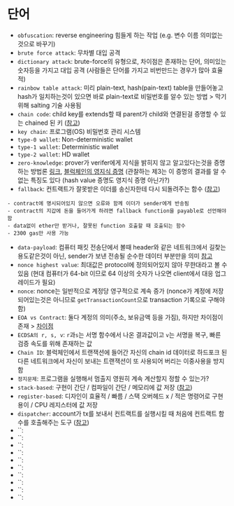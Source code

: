 # 단어
- `obfuscation`: reverse engineering 힘들게 하는 작업 (e.g. 변수 이름 의미없는것으로 바꾸기)
- `brute force attack`: 무차별 대입 공격
- `dictionary attack`: brute-force의 유형으로, 차이점은 존재하는 단어, 의미있는 숫자등을 가지고 대입 공격 (사람들은 단어를 가지고 비번만드는 경우가 많아 효율적)
- `rainbow table attack`: 미리 plain-text, hash(pain-text) table을 만들어놓고 hash가 일치하는것이 있으면 바로 plain-text로 비밀번호를 알수 있는 방법 > 막기 위해 salting 기술 사용됨
- `chain code`: child key를 extends할 때 parent가 child와 연결된걸 증명할 수 있는 chained 된 키 ([참고](http://52.78.94.176/en/glossary/chain-code.html))
- `key chain`: 프로그램(OS) 비밀번호 관리 시스템
- `type-0 wallet`: Non-deterministic wallet
- `type-1 wallet`: Deterministic wallet
- `type-2 wallet`: HD wallet
- `zero-knowledge`: prover가 verifer에게 지식을 밝히지 않고 알고있다는것을 증명하는 방법론 [링크](http://wiki.hash.kr/index.php/%EC%98%81%EC%A7%80%EC%8B%9D%EC%A6%9D%EB%AA%85), [블럭체인의 영지식 증명](https://medium.com/decipher-media/blockchain-zkp-series-1-%EB%B8%94%EB%A1%9D%EC%B2%B4%EC%9D%B8%EC%9D%98-%EC%98%81%EC%A7%80%EC%8B%9D-%EC%A6%9D%EB%AA%85-%ED%99%9C%EC%9A%A9%EC%84%B1-%EB%85%BC%EC%9D%98-9c73cc5c2c9) (관찰하는 제3는 이 증명의 결과를 알 수 없는 특징도 있다 (hash value 증명도 영지식 증명 아닌가?)
- `fallback`: 컨트랙트가 잘못받은 이더를 송신자한테 다시 되돌려주는 함수 ([참고](https://goodgid.github.io/Ethereum-Basic-Solidity-(14)/))
```
- contract에 명시되어있지 않으면 오류와 함께 이더가 sender에게 반송됨
- contract의 지갑에 돈을 들어가게 하려면 fallback function을 payable로 선언해야 함
- data없이 ether만 받거나, 잘못된 function 호출할 때 호출되는 함수
- 2300 gas만 사용 가능
```
- `data-payload`: 컴퓨터 패킷 전송단에서 볼때 header와 같은 네트워크에서 길찾는 용도같은것이 아닌, sender가 보낸 전송될 순수한 데이터 부분만을 의미 [참고](https://www.tutorialspoint.com/what-is-payload-in-computer-network)
- `nonce highest value`: 최대값은 protocol에 정의되어있지 않아 무한대라고 볼 수 있음 (현대 컴퓨터가 64-bit 이므로 64 이상의 숫자가 나오면 client에서 대응 업그레이드가 필요)
- `nonce`: nonce는 일반적으로 계정당 영구적으로 계속 증가 (nonce가 계정에 저장되어있는것은 아니므로 `getTransactionCount`으로 transaction 기록으로 구해야 함)
- `EOA vs Contract`: 둘다 계정의 의미(주소, 보유금액 등을 가짐), 하지만 차이점이 존재 > [차이점](https://www.oreilly.com/library/view/mastering-blockchain-programming/9781839218262/00403615-d0ec-4c80-94a0-dc1d24fd3246.xhtml)
- `ECDSA의 r, s, v`: `r`과`s`는 서명 함수에서 나온 결과값이고 `v`는 서명을 복구, 빠른 검증 속도를 위해 존재하는 값
- `Chain ID`: 블럭체인에서 트랜잭션에 들어간 자신의 chain id 데이터로 하드포크 된 다른 네트워크에서 자신이 보내는 트랜잭션이 또 사용되어 버리는 이중사용을 방지함
- `정지문제`: 프로그램을 실행해서 멈출지 영원히 계속 계산할지 정할 수 있는가?
- `stack-based`: 구현이 간단 / 컴파일이 간단 / 메모리에 값 저장 ([참고](https://s2choco.tistory.com/13))
- `register-based`: 디자인이 효율적 / 빠름 / 스택 오버헤드 x / 적은 명령어로 구현 용이 / CPU 레지스터에 값 저장
- `dispatcher`: account가 tx를 보내서 컨트랙트를 실행시킬 때 처음에 컨트랙트 함수를 호출해주는 도구 ([참고](https://chainsecurity.com/the-dispatcher-first-line-of-defense-in-any-eos-smart-contract/#:~:text=A%20dispatcher%20is%20the%20function,to%20invoke%20the%20intended%20function.))
- ``: 
- ``: 
- ``: 
- ``: 
- ``: 
- ``: 
- ``: 
- ``: 
- ``: 
- ``: 

